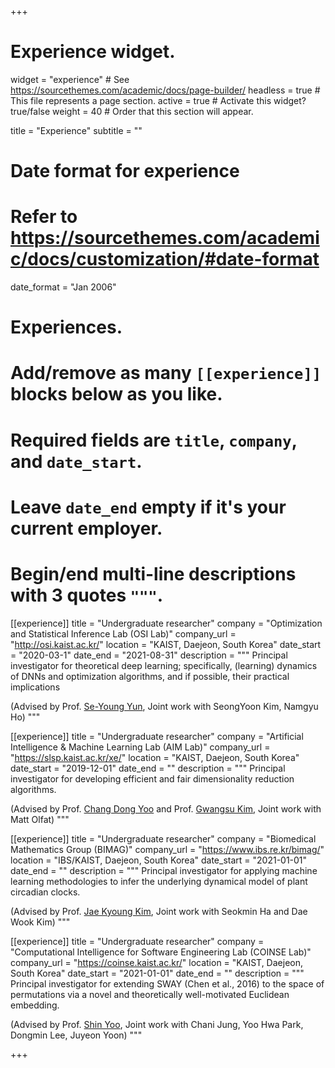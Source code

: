 +++
# Experience widget.
widget = "experience"  # See https://sourcethemes.com/academic/docs/page-builder/
headless = true  # This file represents a page section.
active = true  # Activate this widget? true/false
weight = 40  # Order that this section will appear.

title = "Experience"
subtitle = ""

# Date format for experience
#   Refer to https://sourcethemes.com/academic/docs/customization/#date-format
date_format = "Jan 2006"

# Experiences.
#   Add/remove as many `[[experience]]` blocks below as you like.
#   Required fields are `title`, `company`, and `date_start`.
#   Leave `date_end` empty if it's your current employer.
#   Begin/end multi-line descriptions with 3 quotes `"""`.
[[experience]]
  title = "Undergraduate researcher"
  company = "Optimization and Statistical Inference Lab (OSI Lab)"
  company_url = "http://osi.kaist.ac.kr/"
  location = "KAIST, Daejeon, South Korea"
  date_start = "2020-03-1"
  date_end = "2021-08-31"
  description = """
  Principal investigator for theoretical deep learning; specifically, (learning) dynamics of DNNs and optimization algorithms, and if possible, their practical implications

  (Advised by Prof. [Se-Young Yun](https://fbsqkd.github.io/), Joint work with SeongYoon Kim, Namgyu Ho)
  """

[[experience]]
  title = "Undergraduate researcher"
  company = "Artificial Intelligence & Machine Learning Lab (AIM Lab)"
  company_url = "https://slsp.kaist.ac.kr/xe/"
  location = "KAIST, Daejeon, South Korea"
  date_start = "2019-12-01"
  date_end = ""
  description = """
  Principal investigator for developing efficient and fair dimensionality reduction algorithms.

  (Advised by Prof. [Chang Dong Yoo](https://slsp.kaist.ac.kr/xe/index.php?mid=bio) and Prof. [Gwangsu Kim](https://slsp.kaist.ac.kr/xe/index.php?mid=Visiting_Scholars), Joint work with Matt Olfat)
  """

[[experience]]
  title = "Undergraduate researcher"
  company = "Biomedical Mathematics Group (BIMAG)"
  company_url = "https://www.ibs.re.kr/bimag/"
  location = "IBS/KAIST, Daejeon, South Korea"
  date_start = "2021-01-01"
  date_end = ""
  description = """
  Principal investigator for applying machine learning methodologies to infer the underlying dynamical model of plant circadian clocks.

  (Advised by Prof. [Jae Kyoung Kim](mathsci.kaist.ac.kr/~jaekkim/), Joint work with Seokmin Ha and Dae Wook Kim)
  """

[[experience]]
  title = "Undergraduate researcher"
  company = "Computational Intelligence for Software Engineering Lab (COINSE Lab)"
  company_url = "https://coinse.kaist.ac.kr/"
  location = "KAIST, Daejeon, South Korea"
  date_start = "2021-01-01"
  date_end = ""
  description = """
  Principal investigator for extending SWAY (Chen et al., 2016) to the space of permutations via a novel and theoretically well-motivated Euclidean embedding.

  (Advised by Prof. [Shin Yoo](https://coinse.kaist.ac.kr/members/shin.yoo/), Joint work with Chani Jung, Yoo Hwa Park, Dongmin Lee, Juyeon Yoon)
  """

+++
